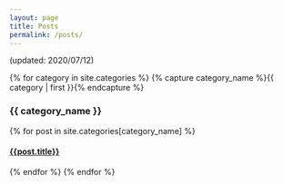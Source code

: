 ```yaml
---
layout: page
title: Posts
permalink: /posts/
---
```

(updated: 2020/07/12)

{% for category in site.categories %}
{% capture category_name %}{{ category | first }}{% endcapture %}
<h3 class="category-head">{{ category_name }}</h3>
<a name="{{ category_name | slugize }}"></a>
{% for post in site.categories[category_name] %}
<article class="archive-item">
  <h4><a href="{{ site.baseurl }}{{ post.url }}">{{post.title}}</a></h4>
</article>
{% endfor %}
{% endfor %}


